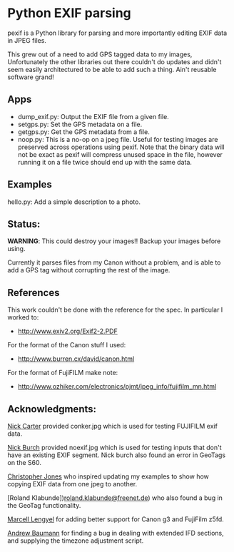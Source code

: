 # Python EXIF parsing

pexif is a Python library for  parsing and more importantly
editing EXIF data in JPEG files.

This grew out of a need to add GPS tagged data to my images,
Unfortunately the other libraries out there couldn't do updates and
didn't seem easily architectured to be able to add such a thing. Ain't
reusable software grand!

## Apps

* dump_exif.py: Output the EXIF file from a given file.
* setgps.py: Set the GPS metadata on a file.
* getgps.py: Get the GPS metadata from a file.
* noop.py: This is a no-op on a jpeg file. Useful for testing images are preserved across 
operations using pexif. Note that the binary data will not be exact as pexif will compress 
unused space in the file, however running it on a file twice should end up with the same data.

## Examples

hello.py: Add a simple description to a photo.

## Status:

**WARNING**: This could destroy your images!! Backup your images before using.

Currently it parses files from my Canon without a problem, and is able to
add a GPS tag without corrupting the rest of the image.

## References

This work couldn't be done with the reference for the spec. In particular I worked to:

* http://www.exiv2.org/Exif2-2.PDF

For the format of the Canon stuff I used:

* http://www.burren.cx/david/canon.html

For the format of FujiFILM make note:

* http://www.ozhiker.com/electronics/pjmt/jpeg_info/fujifilm_mn.html

## Acknowledgments:
 
[Nick Carter](nick.carter@roke.co.uk) provided conker.jpg which is used for testing FUJIFILM exif data.

[Nick Burch](nick@gagravarr.org) provided noexif.jpg which is used
for testing inputs that don't have an existing EXIF segment. Nick burch
also found an error in GeoTags on the S60.

[Christopher Jones](short.jones.cipher@gmail.com) who inspired updating
my examples to show how copying EXIF data from one jpeg to another.

[Roland Klabunde])roland.klabunde@freenet.de) who also found a bug in
 the GeoTag functionality.

[Marcell Lengyel](miketkf@gmail.com) for adding better support for
 Canon g3 and FujiFilm z5fd.

[Andrew Baumann](http://ab.id.au/) for finding a bug in dealing with
 extended IFD sections, and supplying the timezone adjustment script.
